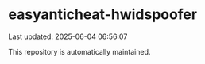 # easyanticheat-hwidspoofer

Last updated: 2025-06-04 06:56:07

This repository is automatically maintained.
